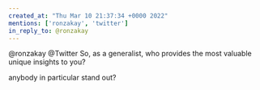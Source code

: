 ```yaml
---
created_at: "Thu Mar 10 21:37:34 +0000 2022"
mentions: ['ronzakay', 'twitter']
in_reply_to: @ronzakay
---
```


@ronzakay @Twitter So, as a generalist, who provides the most valuable unique insights to you?

anybody in particular stand out?